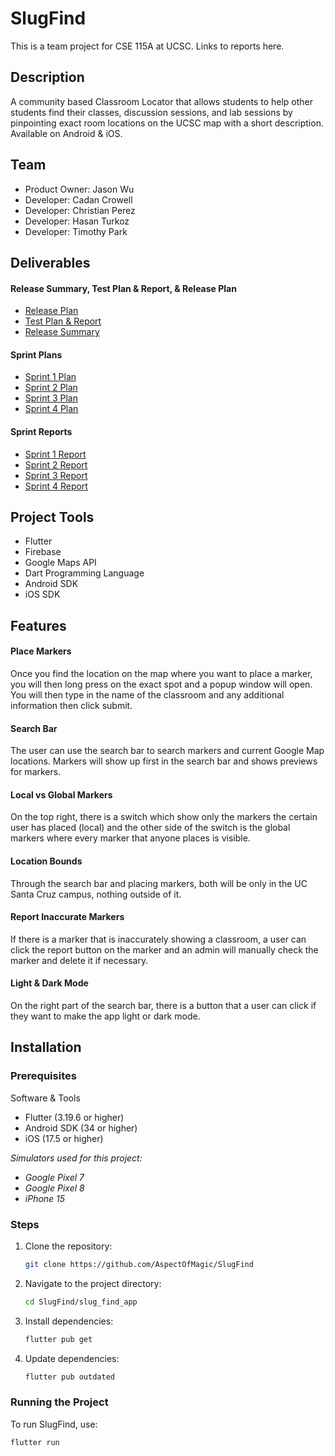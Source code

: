 # SlugFind
This is a team project for CSE 115A at UCSC. Links to reports here.

## Description
A community based Classroom Locator that allows students to help other students find their classes, discussion sessions, and lab sessions by pinpointing exact room locations on the UCSC map with a short description. Available on Android & iOS.

##  Team
- Product Owner: Jason Wu
- Developer: Cadan Crowell
- Developer: Christian Perez
- Developer: Hasan Turkoz
- Developer: Timothy Park

## Deliverables
#### Release Summary, Test Plan & Report, & Release Plan
- [Release Plan](docs/Release-Plan.pdf)
- [Test Plan & Report]()
- [Release Summary](docs/Release-Summary.pdf)

#### Sprint Plans
- [Sprint 1 Plan](docs/Sprint-1-Plan.pdf)
- [Sprint 2 Plan](docs/Sprint-2-Plan.pdf)
- [Sprint 3 Plan](docs/Sprint-3-Plan.pdf)
- [Sprint 4 Plan](docs/Sprint-4-Plan.pdf)

#### Sprint Reports
- [Sprint 1 Report](docs/Sprint-1-Report.pdf)
- [Sprint 2 Report](docs/Sprint-2-Report.pdf)
- [Sprint 3 Report](docs/Sprint-3-Report.pdf)
- [Sprint 4 Report](docs/Sprint-4-Report.pdf)

## Project Tools
- Flutter
- Firebase
- Google Maps API
- Dart Programming Language
- Android SDK
- iOS SDK

## Features
#### Place Markers
Once you find the location on the map where you want to place a marker, you will then long press on the exact spot and a popup window will open. You will then type in the name of the classroom and any additional information then click submit.
#### Search Bar
The user can use the search bar to search markers and current Google Map locations. Markers will show up first in the search bar and shows previews for markers.
#### Local vs Global Markers
On the top right, there is a switch which show only the markers the certain user has placed (local) and the other side of the switch is the global markers where every marker that anyone places is visible.
#### Location Bounds
Through the search bar and placing markers, both will be only in the UC Santa Cruz campus, nothing outside of it.
#### Report Inaccurate Markers
If there is a marker that is inaccurately showing a classroom, a user can click the report button on the marker and an admin will manually check the marker and delete it if necessary.
#### Light & Dark Mode
On the right part of the search bar, there is a button that a user can click if they want to make the app light or dark mode.

## Installation

### Prerequisites
Software & Tools
- Flutter (3.19.6 or higher)
- Android SDK (34 or higher)
- iOS (17.5 or higher)

*Simulators used for this project:* 
- *Google Pixel 7* 
- *Google Pixel 8*
- *iPhone 15*

### Steps
1. Clone the repository:
    ```bash
    git clone https://github.com/AspectOfMagic/SlugFind
    ```
2. Navigate to the project directory:
    ```bash
    cd SlugFind/slug_find_app
    ```
3. Install dependencies:
    ```bash
    flutter pub get
    ```
4. Update dependencies:
    ```bash
    flutter pub outdated
    ```

### Running the Project
To run SlugFind, use:
```bash
flutter run
```